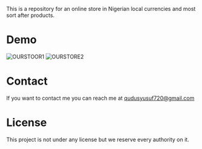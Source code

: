 This is a repository for an online store in Nigerian local currencies and most sort after products.
# Demo
![OURSTOOR1](https://github.com/qudusyusuf720/ourstoor/assets/140284271/34a6648e-9a28-47ed-a587-52a4e818eab4)
![OURSTORE2](https://github.com/qudusyusuf720/ourstoor/assets/140284271/949e5a92-eb02-4fb2-a99d-5bd8abc27e02)
# Contact
If you want to contact me you can reach me at qudusyusuf720@gmail.com
# License
This project is not under any license but we reserve every authority on it.
